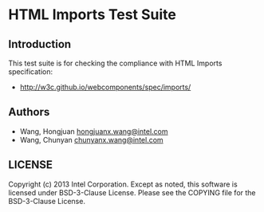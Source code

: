 # HTML Imports Test Suite

## Introduction

This test suite is for checking the compliance with HTML Imports specification:
* http://w3c.github.io/webcomponents/spec/imports/

## Authors

* Wang, Hongjuan <hongjuanx.wang@intel.com>
* Wang, Chunyan <chunyanx.wang@intel.com>

## LICENSE

Copyright (c) 2013 Intel Corporation.
Except as noted, this software is licensed under BSD-3-Clause License.
Please see the COPYING file for the BSD-3-Clause License.
